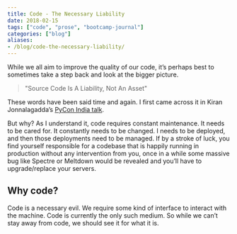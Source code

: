 ```yaml
---
title: Code - The Necessary Liability
date: 2018-02-15
tags: ["code", "prose", "bootcamp-journal"]
categories: ["blog"]
aliases:
- /blog/code-the-necessary-liability/
---
```


While we all aim to improve the quality of our code, it’s perhaps best to sometimes take a step back and look at the bigger picture.

>    "Source Code Is A Liability, Not An Asset"

These words have been said time and again. I first came across it in Kiran Jonnalagadda’s [PyCon India talk](https://www.youtube.com/watch?v=_stsJlNgGfA).

But why? As I understand it, code requires constant maintenance. It needs to be cared for. It constantly needs to be changed. I needs to be deployed, and then those deployments need to be managed. If by a stroke of luck, you find yourself responsible for a codebase that is happily running in production without any intervention from you, once in a while some massive bug like Spectre or Meltdown would be revealed and you’ll have to upgrade/replace your servers.

## Why code?

Code is a necessary evil. We require some kind of interface to interact with the machine. Code is currently the only such medium. So while we can’t stay away from code, we should see it for what it is.
